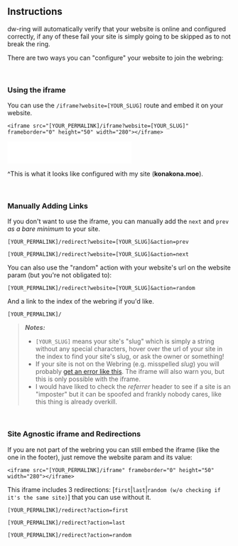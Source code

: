 ## Instructions

dw-ring will automatically verify that your website is online and configured correctly, if any of these fail your site is simply going to be skipped as to not break the ring.

There are two ways you can "configure" your website to join the webring:

<br>

### Using the iframe

You can use the `/iframe?website=[YOUR_SLUG]` route and embed it on your website.

`<iframe src="[YOUR_PERMALINK]/iframe?website=[YOUR_SLUG]" frameborder="0" height="50" width="280"></iframe>`

<iframe src="/iframe?website=konakona" frameborder="0" height="50" width="280"></iframe>

^This is what it looks like configured with my site (**konakona.moe**).

<br>

### Manually Adding Links

If you don't want to use the iframe, you can manually add the `next` and `prev` <em>as a bare minimum</em> to your site.

`[YOUR_PERMALINK]/redirect?website=[YOUR_SLUG]&action=prev`

`[YOUR_PERMALINK]/redirect?website=[YOUR_SLUG]&action=next`

You can also use the "random" action with your website's url on the website param (but you're not obligated to):

`[YOUR_PERMALINK]/redirect?website=[YOUR_SLUG]&action=random`

And a link to the index of the webring if you'd like.

`[YOUR_PERMALINK]/`


> ***Notes:***
>
> - `[YOUR_SLUG]` means your site's "slug" which is simply a string without any special characters, hover over the url of your site in the index to find your site's slug, or ask the owner or something!
> - If your site is not on the Webring (e.g. misspelled *slug*) you will probably [get an error like this](/redirect). The iframe will also warn you, but this is only possible with the iframe.
> - I would have liked to check the *referrer* header to see if a site is an "imposter" but it can be spoofed and frankly nobody cares, like this thing is already overkill.


<br>

### Site Agnostic iframe and Redirections

If you are not part of the webring you can still embed the iframe (like the one in the footer), just remove the website param and its value:

`<iframe src="[YOUR_PERMALINK]/iframe" frameborder="0" height="50" width="280"></iframe>`

This iframe includes 3 redirections: [`first`|`last`|`random (w/o checking if it's the same site)`] that you can use without it.

`[YOUR_PERMALINK]/redirect?action=first`

`[YOUR_PERMALINK]/redirect?action=last`

`[YOUR_PERMALINK]/redirect?action=random`
